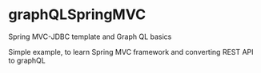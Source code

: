 # graphQLSpringMVC
Spring MVC-JDBC template and Graph QL basics


Simple example, to learn Spring MVC framework and converting REST API to graphQL
